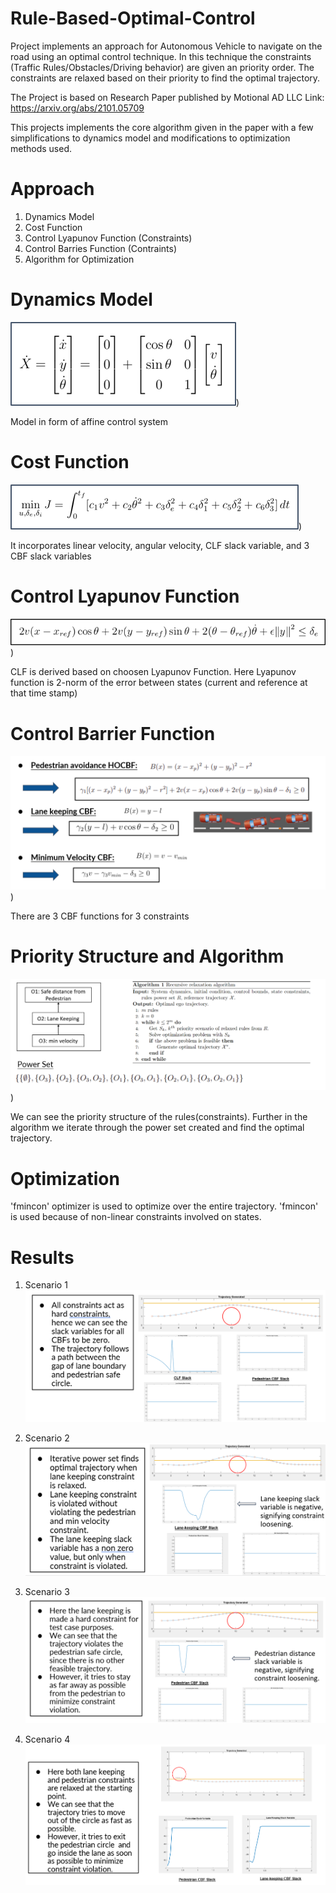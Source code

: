 # Rule-Based-Optimal-Control
Project implements an approach for Autonomous Vehicle to navigate on the road using an optimal control technique. In this technique the constraints (Traffic Rules/Obstacles/Driving behavior) are given an priority order. The constraints are relaxed based on their priority to find the optimal trajectory.

The Project is based on Research Paper published by Motional AD LLC 
Link: https://arxiv.org/abs/2101.05709

This projects implements the core algorithm given in the paper with a few simplifications to dynamics model and modifications to optimization methods used. 

# Approach
1. Dynamics Model
2. Cost Function
3. Control Lyapunov Function (Constraints)
4. Control Barries Function (Contraints)
5. Algorithm for Optimization

# Dynamics Model
![image](./Images/model.png))

Model in form of affine control system

# Cost Function
![image](./Images/cost.png))

It incorporates linear velocity, angular velocity, CLF slack variable, and 3 CBF slack variables

# Control Lyapunov Function
![image](./Images/clf.png))

CLF is derived based on choosen Lyapunov Function. Here Lyapunov function is 2-norm of the error between states (current and reference at that time stamp)

# Control Barrier Function
![image](./Images/cbf.png))

There are 3 CBF functions for 3 constraints

# Priority Structure and Algorithm
![image](./Images/algo.png))

We can see the priority structure of the rules(constraints).
Further in the algorithm we iterate through the power set created and find the optimal trajectory.

# Optimization
'fmincon' optimizer is used to optimize over the entire trajectory. 'fmincon' is used because of non-linear constraints involved on states.

# Results
1. Scenario 1
![image](./Images/scenario1.png)



2. Scenario 2
![image](./Images/scenario2.png)



3. Scenario 3
![image](./Images/scenario3.png)



4. Scenario 4
![image](./Images/scenario4.png)


